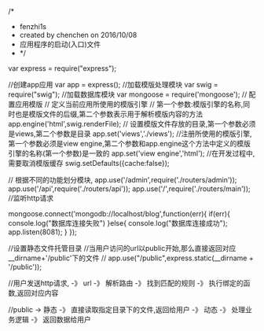 /*
* fenzhi1s
* created by chenchen  on 2016/10/08
* 应用程序的启动(入口)文件
* */

var express = require("express");

//创建app应用
var app = express();
//加载模版处理模块
var swig = require("swig");
//加载数据库模块
var mongoose = require('mongoose');
// 配置应用模版
//  定义当前应用所使用的模版引擎
// 第一个参数:模版引擎的名称,同时也是模版文件的后缀,第二个参数表示用于解析模版内容的方法
app.engine('html',swig.renderFile);
// 设置模版文件存放的目录,第一个参数必须是views,第二个参数是目录
app.set('views','./views');
//注册所使用的模版引擎,第一个参数必须是view engine,第二个参数和app.engine这个方法中定义的模版引擎的名称(第一个参数)是一致的
app.set('view engine','html');
//在开发过程中,需要取消模版缓存
swig.setDefaults({cache:false});


// 根据不同的功能划分模块,
app.use('/admin',require('./routers/admin'));
app.use('/api',require('./routers/api'));
app.use('/',require('./routers/main'));
//监听http请求



mongoose.connect('mongodb://localhost/blog',function(err){
    if(err){
        console.log("数据库连接失败")
    }else{
        console.log("数据库连接成功");
        app.listen(8081);
    }
});





//设置静态文件托管目录
//当用户访问的url以public开始,那么直接返回对应__dirname+'/public'下的文件
// app.use("/public",express.static(__dirname + '/public'));


//用户发送http请求, -》 url -》 解析路由 -》 找到匹配的规则 -》 执行绑定的函数,返回对应内容

//public -> 静态 -》 直接读取指定目录下的文件,返回给用户 -》 动态 -》 处理业务逻辑 -》 返回数据给用户
